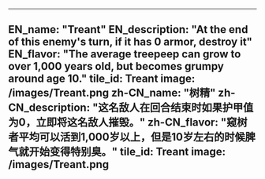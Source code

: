 ---

EN_name: "Treant"
EN_description: "At the end of this enemy's turn, if it has 0 armor, destroy it"
EN_flavor: "The average treepeep can grow to over 1,000 years old, but becomes grumpy around age 10."
tile_id: Treant
image: /images/Treant.png
zh-CN_name: "树精"
zh-CN_description: "这名敌人在回合结束时如果护甲值为0，立即将这名敌人摧毁。"
zh-CN_flavor: "窥树者平均可以活到1,000岁以上，但是10岁左右的时候脾气就开始变得特别臭。"
tile_id: Treant
image: /images/Treant.png
---